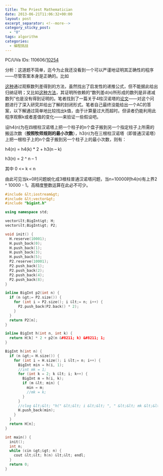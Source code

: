 ```yaml
---
title: The Priest Mathematician
date: 2013-06-21T11:06:32+00:00
layout: post
excerpt_separator: <!--more-->
category_sticky_post:
  - "0"
tags: algorithm
categories:
  - 编程挑战
---
```

PC/UVa IDs: 110606/<a href="http://uva.onlinejudge.org/index.php?option=com_onlinejudge&#038;Itemid=8&#038;category=34&#038;page=show_problem&#038;problem=1195" target="_blank">10254</a>

分析：这道题不简单，迄今为止我还没看到一个可以严谨地证明其正确性的程序——尽管答案本身是正确的。<!--more-->比如

<a href="http://blog.csdn.net/liukaipeng/article/details/3444016" target="_blank">这种</a>通过观察数列差得到的方法，虽然找出了启发性的递推公式，但不能据此给出归纳证明；又比如<a href="http://blog.csdn.net/liukaipeng/article/details/3444016" target="_blank">这种方法</a>，其证明所依赖的“数列差d(n)所形成的数列是非递减数列”也是没有得到证明的。笔者找到了一篇关于4柱汉诺塔的<a href="http://activity.ntsec.gov.tw/activity/race-1/44/E/040417.pdf" target="_blank">论文</a>——对这个问题进行了深入研究并给出了解的封闭形式。笔者自己最终没能给出一个AC的答案，以下解通过简单地比较找出k值，由于计算量过大而超时。但读者仍能利用此程序观察k或者差值的变化——来验证一些假设吧。
  
设h4(n)为在四根柱汉诺塔上把一个柱子的n个盘子搬到另一个指定柱子上所需的搬运次数（**按照牧师规则的最小次数**），h3(n)为在三根柱汉诺塔（即普通汉诺塔）上把一根柱子上的n个盘子搬到另一个柱子上的最小次数，则有：
  
h4(n) = h4(k) * 2 + h3(n &#8211; k)
  
h3(n) = 2 ^ n &#8211; 1
  
其中 0 <= k < n
  
由此可见当k=0时问题蜕化成3根柱普通汉诺塔问题，当n=10000时h4(n)有上界2 ^ 10000 - 1。高精度整数运算在此必不可少。

```cpp
#include &lt;iostream&gt;
#include &lt;vector&gt;
#include "bigint.h"

using namespace std;

vector&lt;BigInt&gt; H;
vector&lt;BigInt&gt; P2;

void init() {
  H.reserve(10001);
  H.push_back(0);
  H.push_back(1);
  H.push_back(3);
  H.push_back(5);
  P2.reserve(10001);
  P2.push_back(1);
  P2.push_back(2);
  P2.push_back(4);
  P2.push_back(8);
}

inline BigInt p2(int n) {
  if (n &gt;= P2.size()) {
    for (int i = P2.size(); i &lt;= n; i++) {
      P2.push_back(P2.back() * 2);
    }
  }
  return P2[n];
}

inline BigInt h(int n, int k) {
  return H[k] * 2 + p2(n &#8211; k) &#8211; 1;
}

BigInt h(int n) {
  if (n &gt;= H.size()) {
    for (int i = H.size(); i &lt;= n; i++) {
      BigInt min = h(i, 1);
      //int mk = 1;
      for (int k = 2; k &lt; i; k++) {
        BigInt m = h(i, k);
        if (m &lt; min) {
          min = m;
          //mk = k;
        }
      }
      //clog &lt;&lt; "h(" &lt;&lt; i &lt;&lt; ", " &lt;&lt; mk &lt;&lt; ") = " &lt;&lt; min &lt;&lt; endl;
      H.push_back(min);
    }
  }
  return H[n];
}

int main() {
  init();
  int n;
  while (cin &gt;&gt; n) {
    cout &lt;&lt; h(n) &lt;&lt; endl;
  }
  return 0;
}
```

